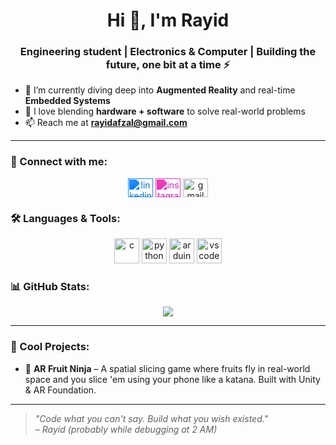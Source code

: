 <h1 align="center">Hi 👋, I'm Rayid</h1>
<h3 align="center">Engineering student | Electronics & Computer | Building the future, one bit at a time ⚡</h3>

- 🌱 I’m currently diving deep into **Augmented Reality** and real-time **Embedded Systems**
- 🧠 I love blending **hardware + software** to solve real-world problems
- 📫 Reach me at **rayidafzal@gmail.com**

---

### 🧩 Connect with me:
<p align="center">
  <a href="https://linkedin.com/in/rayid-afzal/" target="blank"><img align="center" src="https://cdn.jsdelivr.net/npm/simple-icons@v3/icons/linkedin.svg" alt="linkedin" height="30" width="40" style="filter: invert(31%) sepia(100%) saturate(4810%) hue-rotate(194deg) brightness(98%) contrast(101%)" /></a>
  <a href="https://www.instagram.com/rayid.m.afzal?igsh=MTFvbmR3ZjQyNWdjbw==" target="blank"><img align="center" src="https://cdn.jsdelivr.net/npm/simple-icons@v3/icons/instagram.svg" alt="instagram" height="30" width="40" style="filter: invert(28%) sepia(100%) saturate(5763%) hue-rotate(294deg) brightness(95%) contrast(93%)" /></a>
  <a href="mailto:rayidafzal@gmail.com"><img align="center" src="https://github.com/VintageSpider69/VintageSpider69/blob/main/gmail.png" alt="gmail" height="30" width="40" /></a>
</p>






### 🛠️ Languages & Tools:
<p align="center">
  <img src="https://cdn.jsdelivr.net/gh/devicons/devicon/icons/c/c-original.svg" alt="c" width="40" height="40"/>
  <img src="https://cdn.jsdelivr.net/gh/devicons/devicon/icons/python/python-original.svg" alt="python" width="40" height="40"/>
  <img src="https://cdn.jsdelivr.net/gh/devicons/devicon/icons/arduino/arduino-original.svg" alt="arduino" width="40" height="40"/>
  <img src="https://cdn.jsdelivr.net/gh/devicons/devicon/icons/vscode/vscode-original.svg" alt="vscode" width="40" height="40"/>
</p>



### 📊 GitHub Stats:
<!--<p align="center">
  <img src="https://github-readme-stats.vercel.app/api?username=VintageSpider69&show_icons=true&theme=default"/>
</p>-->

<p align="center">
  <img src="https://github-readme-streak-stats.herokuapp.com?user=VintageSpider69&theme=default" />
</p>

---

### 🧠 Cool Projects:

- 🍉 **AR Fruit Ninja** – A spatial slicing game where fruits fly in real-world space and you slice 'em using your phone like a katana. Built with Unity & AR Foundation.

---

> *"Code what you can't say. Build what you wish existed."*  
> *– Rayid (probably while debugging at 2 AM)*
